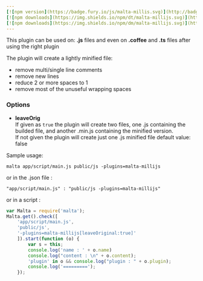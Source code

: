 ```yaml
---
[![npm version](https://badge.fury.io/js/malta-millis.svg)](http://badge.fury.io/js/malta-millijs)
[![npm downloads](https://img.shields.io/npm/dt/malta-millijs.svg)](https://npmjs.org/package/malta-millijs)
[![npm downloads](https://img.shields.io/npm/dm/malta-millijs.svg)](https://npmjs.org/package/malta-millijs)  
---  
```


This plugin can be used on: **.js** files and even on **.coffee** and **.ts** files after using the right plugin  

The plugin will create a lightly minified file:  
- remove multi/single line comments  
- remove new lines  
- reduce 2 or more spaces to 1  
- remove most of the unuseful wrapping spaces  

### Options

- __leaveOrig__  
If given as `true` the plugin will create two files, one .js containing the builded file, and another .min.js containing the minified version.  
If not given the plugin will create just one .js minified file
default value: false


Sample usage:  
```
malta app/script/main.js public/js -plugins=malta-millijs
```
or in the .json file :  
```
"app/script/main.js" : "public/js -plugins=malta-millijs"
```
or in a script : 
``` js
var Malta = require('malta');
Malta.get().check([
    'app/script/main.js',
    'public/js',
    '-plugins=malta-millijs[leaveOriginal:true]'
    ]).start(function (o) {
        var s = this;
        console.log('name : ' + o.name)
        console.log("content : \n" + o.content);
        'plugin' in o && console.log("plugin : " + o.plugin);
        console.log('=========');
    });
```